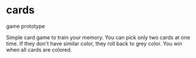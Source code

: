 # cards
game prototype

Simple card game to train your memory. You can pick only two cards at one time. If they don't have similar color, they roll back to grey color. You win when all cards are colored.
